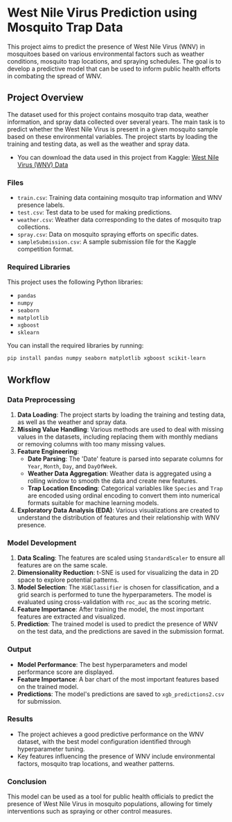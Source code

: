 # West Nile Virus Prediction using Mosquito Trap Data

This project aims to predict the presence of West Nile Virus (WNV) in mosquitoes based on various environmental factors such as weather conditions, mosquito trap locations, and spraying schedules. The goal is to develop a predictive model that can be used to inform public health efforts in combating the spread of WNV.

## Project Overview

The dataset used for this project contains mosquito trap data, weather information, and spray data collected over several years. The main task is to predict whether the West Nile Virus is present in a given mosquito sample based on these environmental variables.
The project starts by loading the training and testing data, as well as the weather and spray data.
   - You can download the data used in this project from Kaggle: [West Nile Virus (WNV) Data]([https://www.kaggle.com/competitions/predict-west-nile-virus])

### Files

- `train.csv`: Training data containing mosquito trap information and WNV presence labels.
- `test.csv`: Test data to be used for making predictions.
- `weather.csv`: Weather data corresponding to the dates of mosquito trap collections.
- `spray.csv`: Data on mosquito spraying efforts on specific dates.
- `sampleSubmission.csv`: A sample submission file for the Kaggle competition format.

### Required Libraries

This project uses the following Python libraries:

- `pandas`
- `numpy`
- `seaborn`
- `matplotlib`
- `xgboost`
- `sklearn`

You can install the required libraries by running:

```bash
pip install pandas numpy seaborn matplotlib xgboost scikit-learn
```
## Workflow

### Data Preprocessing

1. **Data Loading**: The project starts by loading the training and testing data, as well as the weather and spray data.
2. **Missing Value Handling**: Various methods are used to deal with missing values in the datasets, including replacing them with monthly medians or removing columns with too many missing values.
3. **Feature Engineering**:
   - **Date Parsing**: The 'Date' feature is parsed into separate columns for `Year`, `Month`, `Day`, and `DayOfWeek`.
   - **Weather Data Aggregation**: Weather data is aggregated using a rolling window to smooth the data and create new features.
   - **Trap Location Encoding**: Categorical variables like `Species` and `Trap` are encoded using ordinal encoding to convert them into numerical formats suitable for machine learning models.
4. **Exploratory Data Analysis (EDA)**: Various visualizations are created to understand the distribution of features and their relationship with WNV presence.

### Model Development

1. **Data Scaling**: The features are scaled using `StandardScaler` to ensure all features are on the same scale.
2. **Dimensionality Reduction**: t-SNE is used for visualizing the data in 2D space to explore potential patterns.
3. **Model Selection**: The `XGBClassifier` is chosen for classification, and a grid search is performed to tune the hyperparameters. The model is evaluated using cross-validation with `roc_auc` as the scoring metric.
4. **Feature Importance**: After training the model, the most important features are extracted and visualized.
5. **Prediction**: The trained model is used to predict the presence of WNV on the test data, and the predictions are saved in the submission format.

### Output

- **Model Performance**: The best hyperparameters and model performance score are displayed.
- **Feature Importance**: A bar chart of the most important features based on the trained model.
- **Predictions**: The model's predictions are saved to `xgb_predictions2.csv` for submission.

### Results

- The project achieves a good predictive performance on the WNV dataset, with the best model configuration identified through hyperparameter tuning.
- Key features influencing the presence of WNV include environmental factors, mosquito trap locations, and weather patterns.

### Conclusion

This model can be used as a tool for public health officials to predict the presence of West Nile Virus in mosquito populations, allowing for timely interventions such as spraying or other control measures.
